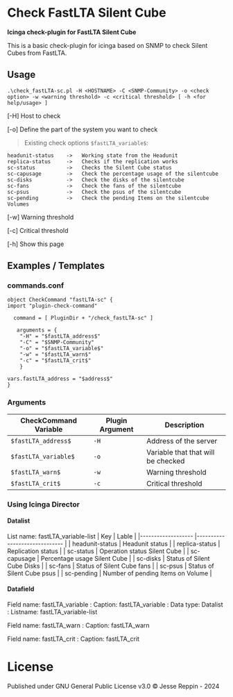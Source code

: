 # Check FastLTA Silent Cube
**Icinga check-plugin for FastLTA Silent Cube**

This is a basic check-plugin for icinga based on SNMP to check Silent Cubes from FastLTA.


## Usage

	.\check_fastLTA-sc.pl -H <HOSTNAME> -C <SNMP-Community> -o <check option> -w <warning threshold> -c <critical threshold> [ -h <for help/usage> ]


[-H]	Host to check

[-o]	Define the part of the system you want to check

>Existing check options `$fastLTA_variable$`:

	headunit-status    ->   Working state from the Headunit  
	replica-status     ->   Checks if the replication works  
	sc-status          ->   Checks the Silent Cube status  
	sc-capusage        ->   Check the percentage usage of the silentcube
	sc-disks           ->   Check the disks of the silentcube
	sc-fans            ->   Check the fans of the silentcube
	sc-psus            ->   Check the psus of the silentcube
	sc-pending         ->   Check the pending Items on the silentcube Volumes

[-w]  Warning threshold

[-c]  	Critical threshold

[-h]	Show this page

## Examples / Templates

### commands.conf
	object CheckCommand "fastLTA-sc" {
	import "plugin-check-command"

	  command = [ PluginDir + "/check_fastLTA-sc" ]

	   arguments = {
        "-H" = "$fastLTA_address$"
		"-C" = "$SNMP-Community"
        "-o" = "$fastLTA_variable$"
        "-w" = "$fastLTA_warn$"
        "-c" = "$fastLTA_crit$"
		}

    vars.fastLTA_address = "$address$"
	}

### Arguments

| CheckCommand Variable | Plugin Argument                        | Description         |
 ---------------------- | ---------------------------- | ------------------
| `$fastLTA_address$`|`-H`|Address of the server|
| `$fastLTA_variable$`|`-o`|Variable that that will be checked|
| `$fastLTA_warn$`| `-w` | Warning threshold|
| `$fastLTA_crit$`| `-c` |Critical threshold|

### Using Icinga Director
#### Datalist
List name: fastLTA_variable-list
| Key                   | Lable                        	|
|-------------------	|------------------------------	|
| headunit-status 		| Headunit status              	|
| replica-status    	| Replication status           	|
| sc-status            	| Operation status Silent Cube 	|
| sc-capusage      		| Percentage usage Silent Cube 	|
| sc-disks     			| Status of Silent Cube Disks	|
| sc-fans      			| Status of Silent Cube fans	|
| sc-psus      			| Status of Silent Cube psus	|
| sc-pending   			| Number of pending Items on Volume |

#### Datafield
Field name: fastLTA_variable
: Caption: fastLTA_variable
: Data type: Datalist
: Listname: fastLTA_variable-list

Field name: fastLTA_warn
: Caption: fastLTA_warn

Field name: fastLTA_crit
: Caption: fastLTA_crit


# License

Published under GNU General Public License v3.0
© Jesse Reppin - 2024